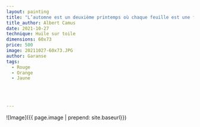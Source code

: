 ```yaml
---
layout: painting
title: "L’automne est un deuxième printemps où chaque feuille est une fleur."  
title_author: Albert Camus
date: 2021-10-27
technique: Huile sur toile
dimensions: 60x73
price: 500
image: 20211027-60x73.JPG
author: Garanse
tags:
  - Rouge
  - Orange
  - Jaune
  
  
  
  
---
```

![Image]({{ page.image | prepend: site.baseurl}})

